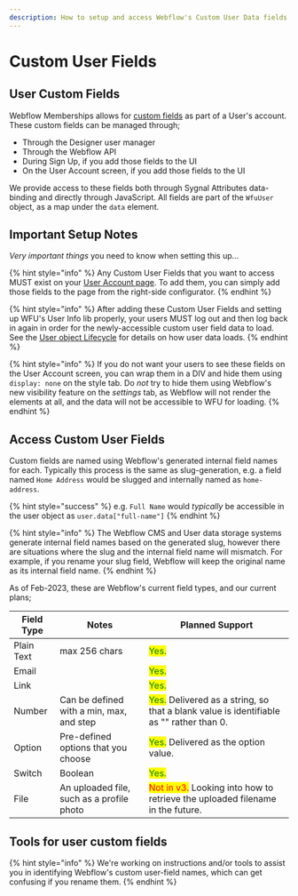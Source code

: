 ```yaml
---
description: How to setup and access Webflow's Custom User Data fields from WFU
---
```


# Custom User Fields

## User Custom Fields

Webflow Memberships allows for [custom fields](https://university.webflow.com/lesson/user-pages-overview#custom-fields) as part of a User's account. These custom fields can be managed through;

* Through the Designer user manager
* Through the Webflow API
* During Sign Up, if you add those fields to the UI
* On the User Account screen, if you add those fields to the UI

We provide access to these fields both through Sygnal Attributes data-binding and directly through JavaScript. All fields are part of the `WfuUser` object, as a map under the `data` element.

## Important Setup Notes

_Very important things_ you need to know when setting this up...&#x20;

{% hint style="info" %}
Any Custom User Fields that you want to access MUST exist on your [User Account page](https://university.webflow.com/lesson/user-pages-overview#user-account-page). To add them, you can simply add those fields to the page from the right-side configurator.
{% endhint %}

{% hint style="info" %}
After adding these Custom User Fields and setting up WFU's User Info lib properly, your users MUST log out and then log back in again in order for the newly-accessible custom user field data to load. See the [User object Lifecycle](the-user-object-lifecycle.md) for details on how user data loads.&#x20;
{% endhint %}

{% hint style="info" %}
If you do not want your users to see these fields on the User Account screen, you can wrap them in a DIV and hide them using `display: none` on the style tab. Do _not_ try to hide them using Webflow's new visibility feature on the _settings_ tab, as Webflow will not render the elements at all, and the data will not be accessible to WFU for loading.
{% endhint %}

## Access Custom User Fields

Custom fields are named using Webflow's generated internal field names for each. Typically this process is the same as slug-generation, e.g. a field named `Home Address` would be slugged and internally named as `home-address`.&#x20;

{% hint style="success" %}
e.g. `Full Name` would _typically_ be accessible in the user object as `user.data["full-name"]`
{% endhint %}

{% hint style="info" %}
The Webflow CMS and User data storage systems generate internal field names based on the generated slug, however there are situations where the slug and the internal field name will mismatch. For example, if you rename your slug field, Webflow will keep the original name as its internal field name.&#x20;
{% endhint %}

As of Feb-2023, these are Webflow's current field types, and our current plans;&#x20;

| Field Type  | Notes                                      | Planned Support                                                                                                          |
| ----------- | ------------------------------------------ | ------------------------------------------------------------------------------------------------------------------------ |
| Plain Text  | max 256 chars                              | <mark style="color:green;">Yes.</mark>                                                                                   |
| Email       |                                            | <mark style="color:green;">Yes.</mark>                                                                                   |
| Link        |                                            | <mark style="color:green;">Yes.</mark>                                                                                   |
| Number      | Can be defined with a min, max, and step   | <mark style="color:green;">Yes.</mark> Delivered as a string, so that a blank value is identifiable as "" rather than 0. |
| Option      | Pre-defined options that you choose        | <mark style="color:green;">Yes.</mark> Delivered as the option value.                                                    |
| Switch      | Boolean                                    | <mark style="color:green;">Yes.</mark>                                                                                   |
| File        | An uploaded file, such as a profile photo  | <mark style="color:red;">Not in v3.</mark> Looking into how to retrieve the uploaded filename in the future.             |

## Tools for user custom fields

{% hint style="info" %}
We're working on instructions and/or tools to assist you in identifying Webflow's custom user-field names, which can get confusing if you rename them.&#x20;
{% endhint %}
